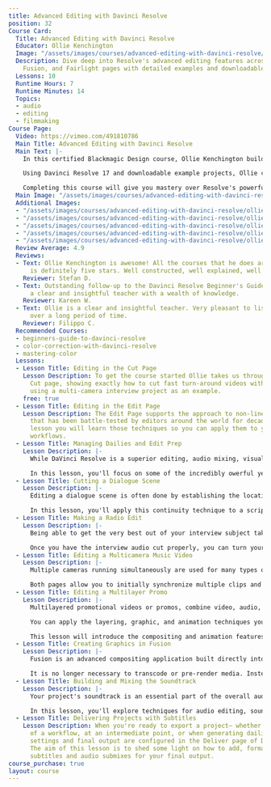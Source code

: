 ```yaml
---
title: Advanced Editing with Davinci Resolve
position: 32
Course Card:
  Title: Advanced Editing with Davinci Resolve
  Educator: Ollie Kenchington
  Image: "/assets/images/courses/advanced-editing-with-davinci-resolve/advanced-editing-with-davinci-resolve.jpg"
  Description: Dive deep into Resolve's advanced editing features across Cut, Edit,
    Fusion, and Fairlight pages with detailed examples and downloadable projects.
  Lessons: 10
  Runtime Hours: 7
  Runtime Minutes: 14
  Topics:
  - audio
  - editing
  - filmmaking
Course Page:
  Video: https://vimeo.com/491810786
  Main Title: Advanced Editing with Davinci Resolve
  Main Text: |-
    In this certified Blackmagic Design course, Ollie Kenchington builds on "The Definitive Guide to Davinci Resolve" to take you deeper into the fully-featured editing functions and workflow of Resolve.

    Using Davinci Resolve 17 and downloadable example projects, Ollie covers the Cut, Edit, Fusion and Fairlight pages in detailed examples to show you how to create professional videos in the most efficient manner.

    Completing this course will give you mastery over Resolve's powerful post-production capabilities and allow you to sit Blackmagic Design's official certification exam.
  Main Image: "/assets/images/courses/advanced-editing-with-davinci-resolve/ollie-kenchington-advanced-editing-davinci-resolve-1.jpg"
  Additional Images:
  - "/assets/images/courses/advanced-editing-with-davinci-resolve/ollie-kenchington-advanced-editing-davinci-resolve-2.jpg"
  - "/assets/images/courses/advanced-editing-with-davinci-resolve/ollie-kenchington-advanced-editing-davinci-resolve-3.jpg"
  - "/assets/images/courses/advanced-editing-with-davinci-resolve/ollie-kenchington-advanced-editing-davinci-resolve-4.jpg"
  - "/assets/images/courses/advanced-editing-with-davinci-resolve/ollie-kenchington-advanced-editing-davinci-resolve-5.jpg"
  - "/assets/images/courses/advanced-editing-with-davinci-resolve/ollie-kenchington-advanced-editing-davinci-resolve-6.jpg"
  Review Average: 4.9
  Reviews:
  - Text: Ollie Kenchington is awesome! All the courses that he does are great, this
      is definitely five stars. Well constructed, well explained, well everything.
    Reviewer: Stefan D.
  - Text: Outstanding follow-up to the Davinci Resolve Beginner's Guide. Ollie is
      a clear and insightful teacher with a wealth of knowledge.
    Reviewer: Kareen W.
  - Text: Ollie is a clear and insightful teacher. Very pleasant to listen to even
      over a long period of time.
    Reviewer: Filippo C.
  Recommended Courses:
  - beginners-guide-to-davinci-resolve
  - color-correction-with-davinci-resolve
  - mastering-color
  Lessons:
  - Lesson Title: Editing in the Cut Page
    Lesson Description: To get the course started Ollie takes us through Resolve's
      Cut page, showing exactly how to cut fast turn-around videos with minimal effort,
      using a multi-camera interview project as an example.
    free: true
  - Lesson Title: Editing in the Edit Page
    Lesson Description: The Edit Page supports the approach to non-linear editing
      that has been battle-tested by editors around the world for decades. In this
      lesson you will learn those techniques so you can apply them to your own editing
      workflows.
  - Lesson Title: Managing Dailies and Edit Prep
    Lesson Description: |-
      While DaVinci Resolve is a superior editing, audio mixing, visual effects, and color grading system, it can also play a key role on set before a single edit is made.

      In this lesson, you'll focus on some of the incredibly owerful yet lesser-known, and often overlooked, Resolve functions that will help during production as you organize and optimize high-resolution, camera-original media, and generally prepare everything for your edit.
  - Lesson Title: Cutting a Dialogue Scene
    Lesson Description: |-
      Editing a dialogue scene is often done by establishing the location and cutting between shots as they would play out in real time. Commonly known as continuity editing, this technique is centered around cutting between two (or more) shots, alternating back-and-forth between each character as their dialogue and reactions warrant.

      In this lesson, you'll apply this continuity technique to a scripted scene. You'll start with one of the most firmly established conventions in cinema—the shot/reverse-shot—and see how DaVinci Resolve editing, match framing, and trimming tools can speed up this classic editing style.
  - Lesson Title: Making a Radio Edit
    Lesson Description: |-
      Being able to get the very best out of your interview subject takes a lot of practice and a good ear for the spoken word. When cutting interviews, it's common to create the best-sounding interview and almost completely disregard the visuals until that first rough cut is done. This cut is called a radio edit because it is similar to editing an audio-only interview.

      Once you have the interview audio cut properly, you can turn your attention to the video edits, often referred to as the paint because you are illustrating, or painting, your interview with appropriate pictures from your b-roll rushes. In this lesson, you'll use advanced audio and video trimming and other workflow features in DaVinci Resolve to finish an engaging one-minute promotional piece for a vegan restaurant.
  - Lesson Title: Editing a Multicamera Music Video
    Lesson Description: |-
      Multiple cameras running simultaneously are used for many types of productions including, music videos, and reality programming. The Cut page enables one way to edit multicamera productions while the Edit page uses a more traditional setup.

      Both pages allow you to initially synchronize multiple clips and then easily manage and edit between camera angles without any further concern about sync issues. However, the Edit page provides a bit more flexibility when it comes to naming and ordering camera angles, as well as enabling switching and even color grading. In this lesson, you will explore the power of multicamera functionality in the Edit page, and learn how to solve some common challenges.
  - Lesson Title: Editing a Multilayer Promo
    Lesson Description: |-
      Multilayered promotional videos or promos, combine video, audio, motion graphics, and text into a seamless animated short video. While creativity and imagination make every promo unique, the ultimate goal is always about conveying the message.

      You can apply the layering, graphic, and animation techniques you learn in this lesson to commercials in which you need quickly to persuade viewers to engage with a business. These techniques also come into play when creating educational content that needs to explain difficult or complicated concepts in an easy-to-understand way.

      This lesson will introduce the compositing and animation features available to you in DaVinci Resolve's Edit page. These days, editors often need to build composites and apply some level of keyframe animation, either as previz (previsualization) for motion graphics or as the final content.
  - Lesson Title: Creating Graphics in Fusion
    Lesson Description: |-
      Fusion is an advanced compositing application built directly into the DaVinci Resolve interface. Editors can use Fusion to create custom titles and credit sequences, insert missing elements into a scene, and cover-up continuity issues. As Fusion is located directly in DaVinci Resolve, switching between editing, grading, audio mixing, and compositing is a seamless process.

      It is no longer necessary to transcode or pre-render media. Instead, you click the page you need to immediately switch to the necessary toolset. The exercises in this lesson are designed to familiarize you with the Fusion page interface and some of its fundamental operations such as merging nodes, creating rolling credits, tracking clips, and keying green/blue screen.
  - Lesson Title: Building and Mixing the Soundtrack
    Lesson Description: |-
      Your project's soundtrack is an essential part of the overall audience experience. Fortunately, while the Fairlight page in DaVinci Resolve is designed to create big Hollywood soundtracks, you'll find it familiar enough for you to use as an editor.

      In this lesson, you'll explore techniques for audio editing, sound design, and final mixing, including "sweetening" your soundtrack as you apply professional equalization, dynamic controls, panning, and automation to your tracks. The goal of mixing and mastering is to balance the levels coming from each track so they sound good as a whole. Fortunately, the Fairlight page includes everything you need to make sure the levels are right on target.
  - Lesson Title: Delivering Projects with Subtitles
    Lesson Description: When you're ready to export a project— whether at the end
      of a workflow, at an intermediate point, or when generating dailies—the render
      settings and final output are configured in the Deliver page of DaVinci Resolve.
      The aim of this lesson is to shed some light on how to add, format, and include
      subtitles and audio submixes for your final output.
course_purchase: true
layout: course
---
```


